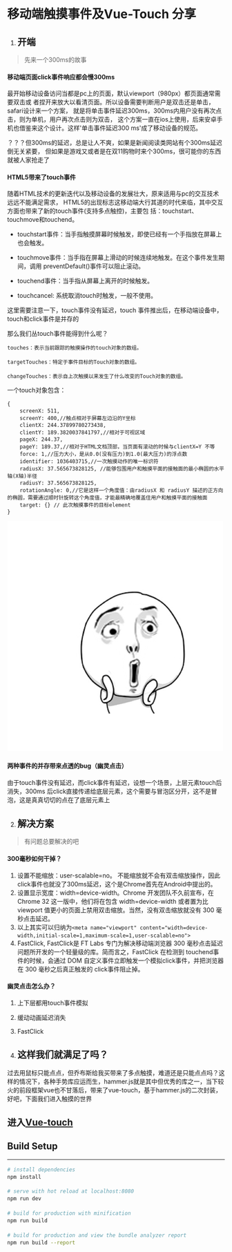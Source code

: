 # 移动端触摸事件及Vue-Touch 分享

1. ## 开端

> 先来一个300ms的故事

#### 移动端页面click事件响应都会慢300ms

最开始移动设备访问当都是pc上的页面，默认viewport（980px）都页面通常需要双击或
者捏开来放大以看清页面。所以设备需要判断用户是双击还是单击，safari设计来一个方案，
就是将单击事件延迟300ms，300ms内用户没有再次点击，则为单机，用户再次点击则为双击，
这个方案一直在ios上使用，后来安卓手机也借鉴来这个设计。这样'单击事件延迟300
ms'成了移动设备的规范。

？？？但300ms的延迟，总是让人不爽，如果是新闻阅读类网站有个300ms延迟倒无关紧要，
但如果是游戏又或者是在双11购物时来个300ms，很可能你的东西就被人家抢走了


#### HTML5带来了touch事件

随着HTML技术的更新迭代以及移动设备的发展壮大，原来适用与pc的交互技术远远不能满足需求，
HTML5的出现标志这移动端大行其道的时代来临，其中交互方面也带来了新的touch事件(支持多点触控)，主要包
括：touchstart、touchmove和touchend。
* touchstart事件：当手指触摸屏幕时候触发，即使已经有一个手指放在屏幕上也会触发。

* touchmove事件：当手指在屏幕上滑动的时候连续地触发。在这个事件发生期间，调用
preventDefault()事件可以阻止滚动。

* touchend事件：当手指从屏幕上离开的时候触发。

* touchcancel: 系统取消touch时触发，一般不使用。

这里需要注意一下，touch事件没有延迟，touch 事件推出后，在移动端设备中，touch和click事件是并存的

那么我们丛touch事件能得到什么呢？
```
touches：表示当前跟踪的触摸操作的touch对象的数组。

targetTouches：特定于事件目标的Touch对象的数组。

changeTouches：表示自上次触摸以来发生了什么改变的Touch对象的数组。

```
一个touch对象包含：
```
{
    screenX: 511, 
    screenY: 400,//触点相对于屏幕左边沿的Y坐标
    clientX: 244.37899780273438, 
    clientY: 189.3820037841797,//相对于可视区域
    pageX: 244.37, 
    pageY: 189.37,//相对于HTML文档顶部，当页面有滚动的时候与clientX=Y 不等
    force: 1,//压力大小，是从0.0(没有压力)到1.0(最大压力)的浮点数
    identifier: 1036403715,//一次触摸动作的唯一标识符
    radiusX: 37.565673828125, //能够包围用户和触摸平面的接触面的最小椭圆的水平轴(X轴)半径
    radiusY: 37.565673828125,
    rotationAngle: 0,//它是这样一个角度值：由radiusX 和 radiusY 描述的正方向的椭圆，需要通过顺时针旋转这个角度值，才能最精确地覆盖住用户和触摸平面的接触面
    target: {} // 此次触摸事件的目标element
}
```
![](src/assets/oh.png)

#### 两种事件的并存带来点透的bug（幽灵点击）

由于touch事件没有延迟，而click事件有延迟，设想一个场景，上层元素touch后消失，300ms
后click直接传递给底层元素，这个需要与冒泡区分开，这不是冒泡，这是真真切切的点在了底层元素上



2. ## 解决方案

> 有问题总要解决的吧

#### 300毫秒如何干掉？

1. 设置不能缩放：user-scalable=no。 不能缩放就不会有双击缩放操作，因此click事件也就没了300ms延迟，这个是Chrome首先在Android中提出的。
2. 设置显示宽度：width=device-width。Chrome 开发团队不久前宣布，在 Chrome 32 这一版中，他们将在包含 width=device-width 或者置为比 viewport 值更小的页面上禁用双击缩放。当然，没有双击缩放就没有 300 毫秒点击延迟。
3. 以上其实可以归纳为```<meta name="viewport" content="width=device-width,initial-scale=1,maximum-scale=1,user-scalable=no">```
4. FastClick, FastClick是 FT Labs 专门为解决移动端浏览器 300 毫秒点击延迟问题所开发的一个轻量级的库。简而言之，FastClick 在检测到 touchend事件的时候，会通过 DOM 自定义事件立即触发一个模拟click事件，并把浏览器在 300 毫秒之后真正触发的 click事件阻止掉。

#### 幽灵点击怎么办？

1. 上下层都用touch事件模拟
2. 缓动动画延迟消失
3. FastClick

3. ## 这样我们就满足了吗？

过去用鼠标只能点点，但乔布斯给我买带来了多点触摸，难道还是只能点点吗？这样的情况下，各种手势库应运而生，hammer.js就是其中但优秀的库之一，当下较火的前段框架vue也不甘落后，带来了vue-touch，基于hammer.js的二次封装，好吧，下面我们进入触摸的世界

## 进入[Vue-touch](https://github.com/vuejs/vue-touch)


## Build Setup
[//]: <分割线>
***

``` bash
# install dependencies
npm install

# serve with hot reload at localhost:8080
npm run dev

# build for production with minification
npm run build

# build for production and view the bundle analyzer report
npm run build --report
```






